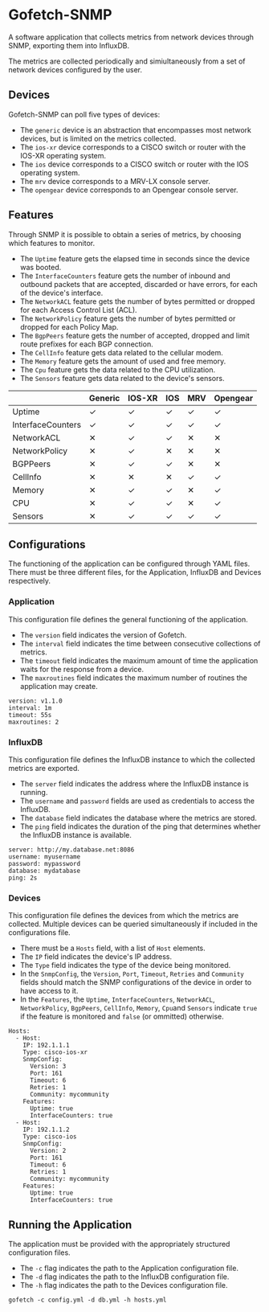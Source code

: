 # Gofetch-SNMP

A software application that collects metrics from network devices through SNMP, exporting them into InfluxDB.

The metrics are collected periodically and simiultaneously from a set of network devices configured by the user.

## Devices

Gofetch-SNMP can poll five types of devices:

* The `generic` device is an abstraction that encompasses most network devices, but is limited on the metrics collected.
* The `ios-xr` device corresponds to a CISCO switch or router with the IOS-XR operating system.
* The `ios` device corresponds to a CISCO switch or router with the IOS operating system.
* The `mrv` device corresponds to a MRV-LX console server.
* The `opengear` device corresponds to an Opengear console server.

## Features

Through SNMP it is possible to obtain a series of metrics, by choosing which features to monitor. 

* The `Uptime` feature gets the elapsed time in seconds since the device was booted.
* The `InterfaceCounters` feature gets the number of inbound and outbound packets that are accepted, discarded or have errors, for each of the device's interface.
* The `NetworkACL` feature gets the number of bytes permitted or dropped for each Access Control List (ACL). 
* The `NetworkPolicy` feature gets the number of bytes permitted or dropped for each Policy Map.
* The `BgpPeers` feature gets the number of accepted, dropped and limit route prefixes for each BGP connection.
* The `CellInfo` feature gets data related to the cellular modem.
* The `Memory` feature gets the amount of used and free memory.
* The `Cpu` feature gets the data related to the CPU utilization.
* The `Sensors` feature gets data related to the device's sensors.

|  | Generic | IOS-XR | IOS | MRV | Opengear |
|-|-|-|-|-|-|
| Uptime | ✓ | ✓ | ✓ | ✓ | ✓ |
| InterfaceCounters | ✓ | ✓ | ✓ | ✓ | ✓ |
| NetworkACL | ✕ | ✓ | ✓ | ✕ | ✕ |
| NetworkPolicy | ✕ | ✓ | ✕ | ✕ | ✕ |
| BGPPeers | ✕ | ✓ | ✓ | ✕ | ✕ |
| CellInfo | ✕ | ✕ | ✕ | ✓ | ✓ |
| Memory | ✕ | ✓ | ✓ | ✕ | ✓ |
| CPU | ✕ | ✓ | ✓ | ✕ | ✓ |
| Sensors | ✕ | ✓ | ✓ | ✓ | ✓ |

## Configurations

The functioning of the application can be configured through YAML files. There must be three different files, for the Application, InfluxDB and Devices respectively.

### Application 

This configuration file defines the general functioning of the application.

* The `version` field indicates the version of Gofetch.
* The `interval` field indicates the time between consecutive collections of metrics.
* The `timeout` field indicates the maximum amount of time the application waits for the response from a device.
* The `maxroutines` field indicates the maximum number of routines the application may create.

```
version: v1.1.0
interval: 1m
timeout: 55s
maxroutines: 2
```

### InfluxDB

This configuration file defines the InfluxDB instance to which the collected metrics are exported.

* The `server` field indicates the address where the InfluxDB instance is running.
* The `username` and `password` fields are used as credentials to access the InfluxDB.
* The `database` field indicates the database where the metrics are stored.
* The `ping` field indicates the duration of the ping that determines whether the InfluxDB instance is available.

```
server: http://my.database.net:8086
username: myusername
password: mypassword
database: mydatabase
ping: 2s
```

### Devices

This configuration file defines the devices from which the metrics are collected. Multiple devices can be queried simultaneously if included in the configurations file.

* There must be a `Hosts` field, with a list of `Host` elements.
* The `IP` field indicates the device's IP address.
* The `Type` field indicates the type of the device being monitored.
* In the `SnmpConfig`, the `Version`, `Port`, `Timeout`, `Retries` and `Community` fields should match the SNMP configurations of the device in order to have access to it.
* In the `Features`, the `Uptime`, `InterfaceCounters`, `NetworkACL`, `NetworkPolicy`, `BgpPeers`, `CellInfo`, `Memory`, `Cpu`and `Sensors` indicate `true` if the feature is monitored and `false` (or ommitted) otherwise.

```
Hosts:
  - Host:
    IP: 192.1.1.1
    Type: cisco-ios-xr
    SnmpConfig:
      Version: 3
      Port: 161
      Timeout: 6
      Retries: 1
      Community: mycommunity
    Features:
      Uptime: true
      InterfaceCounters: true
  - Host:
    IP: 192.1.1.2
    Type: cisco-ios
    SnmpConfig:
      Version: 2
      Port: 161
      Timeout: 6
      Retries: 1
      Community: mycommunity
    Features:
      Uptime: true
      InterfaceCounters: true
```

## Running the Application

The application must be provided with the appropriately structured configuration files.

* The `-c` flag indicates the path to the Application configuration file.
* The `-d` flag indicates the path to the InfluxDB configuration file.
* The `-h` flag indicates the path to the Devices configuration file.

```
gofetch -c config.yml -d db.yml -h hosts.yml
```
